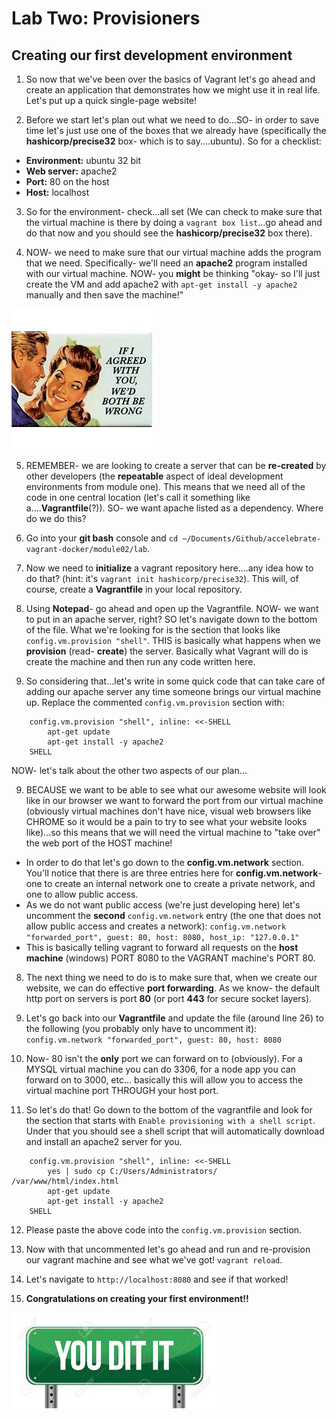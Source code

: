 # Lab Two: Provisioners

## Creating our first development environment

1. So now that we've been over the basics of Vagrant let's go ahead and create an application that demonstrates how we might use it in real life. Let's put up a quick single-page website! 

2. Before we start let's plan out what we need to do...SO- in order to save time let's just use one of the boxes that we already have (specifically the **hashicorp/precise32** box- which is to say....ubuntu). So for a checklist:

* **Environment:** ubuntu 32 bit
* **Web server:** apache2
* **Port:** 80 on the host
* **Host:** localhost

3. So for the environment- check...all set (We can check to make sure that the virtual machine is there by doing a `vagrant box list`...go ahead and do that now and you should see the **hashicorp/precise32** box there). 

4. NOW- we need to make sure that our virtual machine adds the program that we need. Specifically- we'll need an **apache2** program installed with our virtual machine. NOW- you __might__ be thinking "okay- so I'll just create the VM and add apache2 with `apt-get install -y apache2` manually and then save the machine!"

![wrong](../../images/wrong.jpeg)

5. REMEMBER- we are looking to create a server that can be __re-created__ by other developers (the **repeatable** aspect of ideal development environments from module one). This means that we need all of the code in one central location (let's call it something like a....**Vagrantfile**(?)). SO- we want apache listed as a dependency. Where do we do this? 

6. Go into your **git bash** console and `cd ~/Documents/Github/accelebrate-vagrant-docker/module02/lab`. 

7. Now we need to **initialize** a vagrant repository here....any idea how to do that? (hint: it's `vagrant init hashicorp/precise32`). This will, of course, create a **Vagrantfile** in your local repository.

8. Using **Notepad**- go ahead and open up the Vagrantfile. NOW- we want to put in an apache server, right? SO let's navigate down to the bottom of the file. What we're looking for is the section that looks like `config.vm.provision "shell"`. THIS is basically what happens when we **provision** (read- **create**) the server. Basically what Vagrant will do is create the machine and then run any code written here.

9. So considering that...let's write in some quick code that can take care of adding our apache server any time someone brings our virtual machine up. Replace the commented `config.vm.provision` section with:

```shell
    config.vm.provision "shell", inline: <<-SHELL
        apt-get update
        apt-get install -y apache2
    SHELL
```


NOW- let's talk about the other two aspects of our plan...
    
9. BECAUSE we want to be able to see what our awesome website will look like in our browser we want to forward the port from our virtual machine (obviously virtual machines don't have nice, visual web browsers like CHROME so it would be a pain to try to see what your website looks like)...so this means that we will need the virtual machine to "take over" the web port of the HOST machine! 

* In order to do that let's go down to the **config.vm.network** section. You'll notice that there is are three entries here for **config.vm.network**- one to create an internal network one to create a private network, and one to allow public access.
* As we do not want public access (we're just developing here) let's uncomment the **second** `config.vm.network` entry (the one that does not allow public access and creates a network): `config.vm.network "forwarded_port", guest: 80, host: 8080, host_ip: "127.0.0.1"`
* This is basically telling vagrant to forward all requests on the **host machine** (windows) PORT 8080 to the VAGRANT machine's PORT 80.

8. The next thing we need to do is to make sure that, when we create our website, we can do effective **port forwarding**. As we know- the default http port on servers is port **80** (or port **443** for secure socket layers).

9. Let's go back into our **Vagrantfile** and update the file (around line 26) to the following (you probably only have to uncomment it): 
`config.vm.network "forwarded_port", guest: 80, host: 8080`

10. Now- 80 isn't the __only__ port we can forward on to (obviously). For a MYSQL virtual machine you can do 3306, for a node app you can forward on to 3000, etc... basically this will allow you to access the virtual machine port THROUGH your host port.



11. So let's do that! Go down to the bottom of the vagrantfile and look for the section that starts with `Enable provisioning with a shell script`. Under that you should see a shell script that will automatically download and install an apache2 server for you. 

```shell
    config.vm.provision "shell", inline: <<-SHELL
        yes | sudo cp C:/Users/Administrators/ /var/www/html/index.html
        apt-get update
        apt-get install -y apache2
    SHELL
```

12. Please paste the above code into the `config.vm.provision` section.

13. Now with that uncommented let's go ahead and run and re-provision our vagrant machine and see what we've got! `vagrant reload`.

14. Let's navigate to `http://localhost:8080` and see if that worked!

15. **Congratulations on creating your first environment!!**

![youdidit](../../images/youditit.jpeg)
